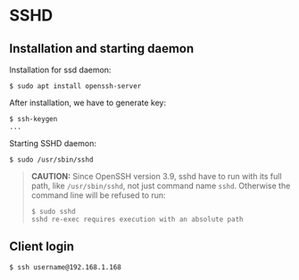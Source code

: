 # SSHD

## Installation and starting daemon

Installation for ssd daemon:

``` shell
$ sudo apt install openssh-server
```

After installation, we have to generate key:

``` shell
$ ssh-keygen 
...
```

Starting SSHD daemon:

``` shell
$ sudo /usr/sbin/sshd
```

> **CAUTION:** Since OpenSSH version 3.9, sshd have to run with its full path, like `/usr/sbin/sshd`, not just command name `sshd`. Otherwise the command line will be refused to run:
>
> ``` shell
> $ sudo sshd
> sshd re-exec requires execution with an absolute path
> ```

## Client login
``` shell
$ ssh username@192.168.1.168
```

